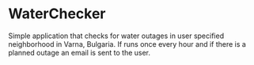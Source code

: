 # WaterChecker
Simple application that checks for water outages in user specified neighborhood in Varna, Bulgaria. If runs once every hour and if there is a planned outage an email is sent to the user.

